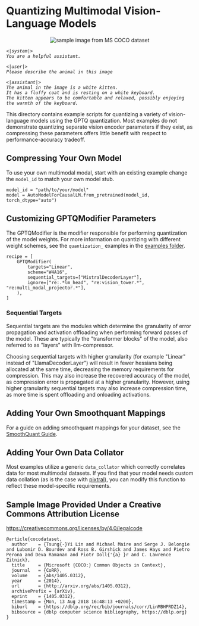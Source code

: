 # Quantizing Multimodal Vision-Language Models #

<p align="center" style="text-align: center;">
    <img src=http://images.cocodataset.org/train2017/000000231895.jpg alt="sample image from MS COCO dataset"/>
</p>
<em>

``` 
<|system|>
You are a helpful assistant.

<|user|>
Please describe the animal in this image

<|assistant|>
The animal in the image is a white kitten.
It has a fluffy coat and is resting on a white keyboard.
The kitten appears to be comfortable and relaxed, possibly enjoying the warmth of the keyboard.
```
</em>

This directory contains example scripts for quantizing a variety of vision-language models using the GPTQ quantization. Most examples do not demonstrate quantizing separate vision encoder parameters if they exist, as compressing these parameters offers little benefit with respect to performance-accuracy tradeoff.

## Compressing Your Own Model ##
To use your own multimodal modal, start with an existing example change the `model_id` to match your own model stub.
```python3
model_id = "path/to/your/model"
model = AutoModelForCausalLM.from_pretrained(model_id, torch_dtype="auto")
```

## Customizing GPTQModifier Parameters ##
The GPTQModifier is the modifier responsible for performing quantization of the model weights. For more information on quantizing with different weight schemes, see the `quantization_` examples in the [examples folder](/examples/).

```python3
recipe = [
    GPTQModifier(
        targets="Linear",
        scheme="W4A16",
        sequential_targets=["MistralDecoderLayer"],
        ignore=["re:.*lm_head", "re:vision_tower.*", "re:multi_modal_projector.*"],
    ),
]
```

### Sequential Targets ###
Sequential targets are the modules which determine the granularity of error propagation and activation offloading when performing forward passes of the model. These are typically the "transformer blocks" of the model, also referred to as "layers" with llm-compressor.

Choosing sequential targets with higher granularity (for example "Linear" instead of "LlamaDecoderLayer") will result in fewer hessians being allocated at the same time, decreasing the memory requirements for compression. This may also increase the recovered accuracy of the model, as compression error is propagated at a higher granularity. However, using higher granularity sequential targets may also increase compression time, as more time is spent offloading and onloading activations.

## Adding Your Own Smoothquant Mappings ##
For a guide on adding smoothquant mappings for your dataset, see the [SmoothQuant Guide](/src/llmcompressor/modifiers/smoothquant/README.md).

## Adding Your Own Data Collator ##
Most examples utilize a generic `data_collator` which correctly correlates data for most multimodal datasets. If you find that your model needs custom data collation (as is the case with [pixtral](/examples/multimodal_vision/pixtral_example.py)), you can modify this function to reflect these model-specific requirements.

## Sample Image Provided Under a Creative Commons Attribution License ##
https://creativecommons.org/licenses/by/4.0/legalcode
```
@article{cocodataset,
  author    = {Tsung{-}Yi Lin and Michael Maire and Serge J. Belongie and Lubomir D. Bourdev and Ross B. Girshick and James Hays and Pietro Perona and Deva Ramanan and Piotr Doll{'{a} }r and C. Lawrence Zitnick},
  title     = {Microsoft {COCO:} Common Objects in Context},
  journal   = {CoRR},
  volume    = {abs/1405.0312},
  year      = {2014},
  url       = {http://arxiv.org/abs/1405.0312},
  archivePrefix = {arXiv},
  eprint    = {1405.0312},
  timestamp = {Mon, 13 Aug 2018 16:48:13 +0200},
  biburl    = {https://dblp.org/rec/bib/journals/corr/LinMBHPRDZ14},
  bibsource = {dblp computer science bibliography, https://dblp.org}
}
```